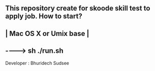This repository create for skoode skill test to apply job.
How to start?
-------------------------
| Mac OS X or Umix base |
-------------------------
----> sh ./run.sh
-----------------------
Developer : Bhuridech Sudsee
